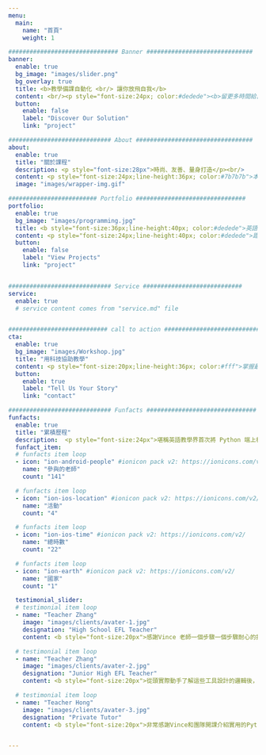 ```yaml
---
menu:
  main:
    name: "首頁"
    weight: 1

############################### Banner ##############################
banner:
  enable: true
  bg_image: "images/slider.png"
  bg_overlay: true
  title: <b>教學備課自動化 <br/> 讓你放飛自我</b>
  content: <br/><p style="font-size:24px; color:#dedede"><b>留更多時間給自己，和家人</b><br/><br/></p>
  button:
    enable: false
    label: "Discover Our Solution"
    link: "project"

############################# About #################################
about:
  enable: true
  title: "關於課程"
  description: <p style="font-size:28px">時尚、友善、量身打造</p><br/>
  content: <p style="font-size:24px;line-height:36px; color:#7b7b7b">本課程旨在提供程式語言資源給英語老師，讓英語老師學習以自動化方式，處理繁雜瑣碎的備課流程，讓數小時的重複勞動程序，十分鐘內完成。</p>
  image: "images/wrapper-img.gif"

######################### Portfolio ###############################
portfolio:
  enable: true
  bg_image: "images/programming.jpg"
  title: <b style="font-size:36px;line-height:40px; color:#dedede">英語教學界，暌違二十年</b>
  content: <p style="font-size:24px;line-height:40px; color:#dedede">距離上次英語老師接受程式語言的課程是在1990年代。</p> <p style="font-size:24px;line-height:40px; color:#dedede"> 自此之後鮮少使用現今的程式語言工具來協助教學。讓我們深入了解，用程式語言來變變魔術。 </p><br/><iframe width="420" height="315" src="https://www.youtube.com/embed/Y8Tko2YC5hA" title="YouTube video player" frameborder="0" allow="accelerometer; autoplay; clipboard-write; encrypted-media; gyroscope; picture-in-picture" allowfullscreen></iframe>
  button:
    enable: false
    label: "View Projects"
    link: "project"


############################# Service ############################
service:
  enable: true
  # service content comes from "service.md" file


############################ call to action ###########################
cta:
  enable: true
  bg_image: "images/Workshop.jpg"
  title: "用科技協助教學"
  content: <p style="font-size:20px;line-height:36px; color:#fff">掌握最新的課程及工作坊消息。</p>
  button:
    enable: true
    label: "Tell Us Your Story"
    link: "contact"

############################# Funfacts ###############################
funfacts:
  enable: true
  title: "累積歷程"
  description:  <p style="font-size:24px">堪稱英語教學界首次將 Python 端上檯面</p>
  funfact_item:
  # funfacts item loop
  - icon: "ion-android-people" #ionicon pack v2: https://ionicons.com/v2/
    name: "參與的老師"
    count: "141"

  # funfacts item loop
  - icon: "ion-ios-location" #ionicon pack v2: https://ionicons.com/v2/
    name: "活動"
    count: "4"

  # funfacts item loop
  - icon: "ion-ios-time" #ionicon pack v2: https://ionicons.com/v2/
    name: "總時數"
    count: "22"

  # funfacts item loop
  - icon: "ion-earth" #ionicon pack v2: https://ionicons.com/v2/
    name: "國家"
    count: "1"

  testimonial_slider:
  # testimonial item loop
  - name: "Teacher Zhang"
    image: "images/clients/avater-1.jpg"
    designation: "High School EFL Teacher"
    content: <b style="font-size:20px">感謝Vince 老師一個步驟一個步驟耐心的指導，收穫很多，這是我第一次接觸及真正寫了一點點的程式，也是第一次自己編輯機器人🤖️，身為第一線的老師，認為科技是為了使人更方便，所以也希望能夠帶給教育一些不一樣，自己還要學的很多，要更了解科技的功能才能知道如何運用在教學上。</b>

  # testimonial item loop
  - name: "Teacher Zhang"
    image: "images/clients/avater-2.jpg"
    designation: "Junior High EFL Teacher"
    content: <b style="font-size:20px">從頭實際動手了解這些工具設計的邏輯後，多了很多可以怎麽用科技做更客製化備課輔助的靈感。最重要的是了解到程式語言跟科技並沒有離我們這麼遠，是真的可以拿來解決教學上遇到的小麻煩跟節省時間。</b>

  # testimonial item loop
  - name: "Teacher Hong"
    image: "images/clients/avater-3.jpg"
    designation: "Private Tutor"
    content: <b style="font-size:20px">非常感謝Vince和團隊開課介紹實用的Python應用技巧和聊天機器人，對我在備課和教學上十分有幫助，更提供了未來進修的方向！我和朋友一聽說這個工作坊，就馬上報名訂票，專程從台中來參加。一天下來覺得不枉此行！希望你們堅持下去，若有機會一定推薦給朋友。</b>


---
```

